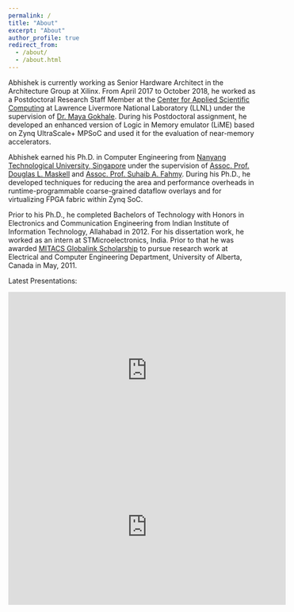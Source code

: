 ```yaml
---
permalink: /
title: "About"
excerpt: "About"
author_profile: true
redirect_from: 
  - /about/
  - /about.html
---
```


Abhishek is currently working as Senior Hardware Architect in the Architecture Group at Xilinx. From April 2017 to October 2018, he worked as a Postdoctoral Research Staff Member at the [Center for Applied Scientific Computing](http://computation.llnl.gov/casc/) at Lawrence Livermore National Laboratory (LLNL) under the supervision of [Dr. Maya Gokhale](https://people.llnl.gov/gokhale2). During his Postdoctoral assignment, he developed an enhanced version of Logic in Memory emulator (LiME) based on Zynq UltraScale+ MPSoC and used it for the evaluation of near-memory accelerators.

Abhishek earned his Ph.D. in Computer Engineering from [Nanyang Technological University, Singapore](http://www.ntu.edu.sg) 
under the supervision of [Assoc. Prof. Douglas L. Maskell](http://www.ntu.edu.sg/home/asdouglas) and [Assoc. Prof. Suhaib A. Fahmy](http://suhaibfahmy.com/). During his Ph.D., he developed techniques for reducing the area and performance overheads in runtime-programmable coarse-grained dataflow overlays and for virtualizing FPGA fabric within Zynq SoC.

Prior to his Ph.D., he completed Bachelors of Technology with Honors in Electronics and Communication Engineering from Indian Institute of Information Technology, Allahabad in 2012. For his dissertation work, he worked as an intern at STMicroelectronics, India. Prior to that he was awarded [MITACS Globalink Scholarship](https://www.mitacs.ca/globalink) to pursue research work at Electrical and Computer Engineering Department, University of Alberta, Canada in May, 2011.

Latest Presentations:

<iframe width="560" height="315" 
src="https://www.youtube.com/embed/ascaEvDKpWM" 
title="A Domain-Specific Architecture for Accelerating Sparse Matrix Vector Multiplication on FPGAs" 
frameborder="0" 
allow="accelerometer; autoplay; clipboard-write; encrypted-media; gyroscope; picture-in-picture" 
allowfullscreen></iframe><br>

<iframe width="560" height="315" 
src="https://www.youtube.com/embed/CrWcchvFJVM?start=19313" 
title="Role of on-chip networks in building domain-specific architectures (DSAs) for sparse computations" 
frameborder="0" 
allow="accelerometer; autoplay; clipboard-write; encrypted-media; gyroscope; picture-in-picture" 
allowfullscreen></iframe><br>



